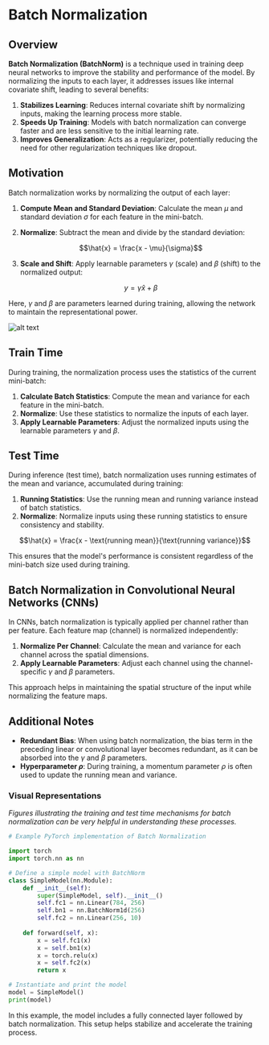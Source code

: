 # Batch Normalization

## Overview

**Batch Normalization (BatchNorm)** is a technique used in training deep neural networks to improve the stability and performance of the model. By normalizing the inputs to each layer, it addresses issues like internal covariate shift, leading to several benefits:

1. **Stabilizes Learning**: Reduces internal covariate shift by normalizing inputs, making the learning process more stable.
2. **Speeds Up Training**: Models with batch normalization can converge faster and are less sensitive to the initial learning rate.
3. **Improves Generalization**: Acts as a regularizer, potentially reducing the need for other regularization techniques like dropout.

## Motivation

Batch normalization works by normalizing the output of each layer:

1. **Compute Mean and Standard Deviation**: Calculate the mean $\mu$ and standard deviation $\sigma$ for each feature in the mini-batch.
2. **Normalize**: Subtract the mean and divide by the standard deviation:

   $$\hat{x} = \frac{x - \mu}{\sigma}$$

3. **Scale and Shift**: Apply learnable parameters $\gamma$ (scale) and $\beta$ (shift) to the normalized output:

   $$y = \gamma \hat{x} + \beta$$

Here, $\gamma$ and $\beta$ are parameters learned during training, allowing the network to maintain the representational power.

![alt text](image-2.png)

## Train Time

During training, the normalization process uses the statistics of the current mini-batch:

1. **Calculate Batch Statistics**: Compute the mean and variance for each feature in the mini-batch.
2. **Normalize**: Use these statistics to normalize the inputs of each layer.
3. **Apply Learnable Parameters**: Adjust the normalized inputs using the learnable parameters $\gamma$ and $\beta$.

## Test Time

During inference (test time), batch normalization uses running estimates of the mean and variance, accumulated during training:

1. **Running Statistics**: Use the running mean and running variance instead of batch statistics.
2. **Normalize**: Normalize inputs using these running statistics to ensure consistency and stability.

$$\hat{x} = \frac{x - \text{running mean}}{\text{running variance}}$$

This ensures that the model's performance is consistent regardless of the mini-batch size used during training.

## Batch Normalization in Convolutional Neural Networks (CNNs)

In CNNs, batch normalization is typically applied per channel rather than per feature. Each feature map (channel) is normalized independently:

1. **Normalize Per Channel**: Calculate the mean and variance for each channel across the spatial dimensions.
2. **Apply Learnable Parameters**: Adjust each channel using the channel-specific $\gamma$ and $\beta$ parameters.

This approach helps in maintaining the spatial structure of the input while normalizing the feature maps.

## Additional Notes

- **Redundant Bias**: When using batch normalization, the bias term in the preceding linear or convolutional layer becomes redundant, as it can be absorbed into the $\gamma$ and $\beta$ parameters.
- **Hyperparameter $\rho$**: During training, a momentum parameter $\rho$ is often used to update the running mean and variance.

### Visual Representations

*Figures illustrating the training and test time mechanisms for batch normalization can be very helpful in understanding these processes.* 

```python
# Example PyTorch implementation of Batch Normalization

import torch
import torch.nn as nn

# Define a simple model with BatchNorm
class SimpleModel(nn.Module):
    def __init__(self):
        super(SimpleModel, self).__init__()
        self.fc1 = nn.Linear(784, 256)
        self.bn1 = nn.BatchNorm1d(256)
        self.fc2 = nn.Linear(256, 10)
    
    def forward(self, x):
        x = self.fc1(x)
        x = self.bn1(x)
        x = torch.relu(x)
        x = self.fc2(x)
        return x

# Instantiate and print the model
model = SimpleModel()
print(model)
```

In this example, the model includes a fully connected layer followed by batch normalization. This setup helps stabilize and accelerate the training process.